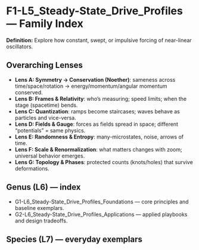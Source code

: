 # F1-L5_Steady-State_Drive_Profiles — Family Index
**Definition:** Explore how constant, swept, or impulsive forcing of near-linear oscillators.

## Overarching Lenses

- **Lens A: Symmetry -> Conservation (Noether)**: sameness across time/space/rotation → energy/momentum/angular momentum conserved.
- **Lens B: Frames & Relativity**: who’s measuring; speed limits; when the stage (spacetime) bends.
- **Lens C: Quantization**: ramps become staircases; waves behave as particles and vice-versa.
- **Lens D: Fields & Gauge**: forces as fields spread in space; different “potentials” = same physics.
- **Lens E: Randomness & Entropy**: many-microstates, noise, arrows of time.
- **Lens F: Scale & Renormalization**: what matters changes with zoom; universal behavior emerges.
- **Lens G: Topology & Phases**: protected counts (knots/holes) that survive deformations.

## Genus (L6) — index
- G1-L6_Steady-State_Drive_Profiles_Foundations — core principles and baseline exemplars.
- G2-L6_Steady-State_Drive_Profiles_Applications — applied playbooks and design tradeoffs.

## Species (L7) — everyday exemplars
